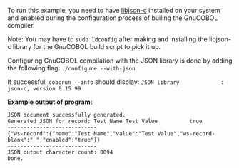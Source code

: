 To run this example, you need to have [libjson-c](https://github.com/json-c/json-c) installed on your system
and enabled during the configuration process of builing the GnuCOBOL 
compiler. 

Note: You may have to ```sudo ldconfig``` after making and installing the libjson-c library for the GnuCOBOL build script to pick it up.

Configuring GnuCOBOL compilation with the JSON library is done by adding the following flag:
```./configure --with-json```

If successful, ```cobcrun --info``` should display:
```JSON library             : json-c, version 0.15.99```


**Example output of program:**
```
JSON document successfully generated.
Generated JSON for record: Test Name Test Value          true 
----------------------------
{"ws-record":{"name":"Test Name","value":"Test Value","ws-record-blank":" ","enabled":"true"}}
----------------------------
JSON output character count: 0094
Done.
```


